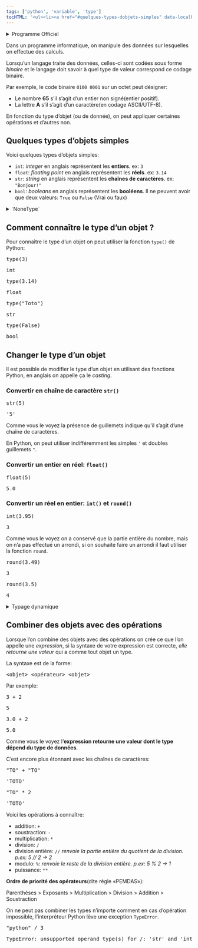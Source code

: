 ```yaml
---
tags: ['python', 'variable', 'type']
tocHTML: '<ul><li><a href="#quelques-types-dobjets-simples" data-localhref="true">Quelques types d’objets simples</a></li><li><a href="#comment-connaître-le-type-dun-objet" data-localhref="true">Comment connaître le type d’un objet ?</a></li><li><a href="#changer-le-type-dun-objet" data-localhref="true">Changer le type d’un objet</a></li><ul><li><a href="#convertir-en-chaîne-de-caractère-str" data-localhref="true">Convertir en chaîne de caractère <code>str()</code></a></li><li><a href="#convertir-un-entier-en-réel-float" data-localhref="true">Convertir un entier en réel: <code>float()</code></a></li><li><a href="#convertir-un-réel-en-entier-int-et-round" data-localhref="true">Convertir un réel en entier: <code>int()</code> et <code>round()</code></a></li></ul><li><a href="#combiner-des-objets-avec-des-opérations" data-localhref="true">Combiner des objets avec des opérations</a></li></ul>'
---
```






<details class="programme"><summary>Programme Officiel</summary>
<table class="table table-bordered table-hover">
<thead class="table-warning">
<tr class="header">
<th><div class="highlight"><pre><span></span>   Contenus
</pre></div>
</th>
<th><div class="highlight"><pre><span></span>  Capacités attendues
</pre></div>
</th>
<th><div class="highlight"><pre><span></span>      Commentaires
</pre></div>
</th>
</tr>
</thead>
<tbody>
<tr class="odd">
<td>Constructions élémentaires</td>
<td>Mettre en évidence un corpus de constructions élémentaires. boucles non bornées, appels de fonction.</td>
<td>Séquences, affectation, conditionnelles, boucles bornées,</td>
</tr>
</tbody>
</table>
<a class="lien-programme" href="../programme/">Lien vers le programme complet</a></details>

<div class="intro">
<p>Dans un programme informatique, on manipule des données sur lesquelles on effectue des calculs.</p>
<p>Lorsqu’un langage traite des données, celles-ci sont codées sous forme <em>binaire</em> et le langage doit savoir à quel type de valeur correspond ce codage binaire.</p>
<p>Par exemple, le code binaire <code>0100 0001</code> sur un octet peut désigner:</p>
<ul>
<li>Le nombre <strong>65</strong> s’il s’agit d’un entier non signé(entier positif).</li>
<li>La lettre <strong>A</strong> s’il s’agit d’un caractère(en codage ASCII/UTF-8).</li>
</ul>
<p>En fonction du type d’objet (ou de donnée), on peut appliquer certaines opérations et d’autres non.</p>
</div>
<h2 id="quelques-types-dobjets-simples" class="anchored">Quelques types d’objets simples</h2>
<p>Voici quelques types d’objets simples:</p>
<ul>
<li><code>int</code>: <em>integer</em> en anglais représentent les <strong>entiers</strong>. ex: <code>3</code></li>
<li><code>float</code>: <em>floating point</em> en anglais représentent les <strong>réels</strong>. ex: <code>3.14</code></li>
<li><code>str</code>: <em>string</em> en anglais représentent les <strong>chaînes de caractères</strong>. ex: <code>"Bonjour!"</code></li>
<li><code>bool</code>: <em>booleans</em> en anglais représentent les <strong>booléens</strong>. Il ne peuvent avoir que deux valeurs: <code>True</code> ou <code>False</code> (Vrai ou faux)</li>
</ul>
<details class="plus"><summary>`NoneType`</summary>
<p>On a parfois besoin de créer une variable vide, on utilise alors la valeur <code>None</code> qui a pour type <code>NoneType</code> <em>sans type</em> en anglais.</p>
</details>

<h2 id="comment-connaître-le-type-dun-objet" class="anchored">Comment connaître le type d’un objet ?</h2>
<p>Pour connaître le type d’un objet on peut utiliser la fonction <code>type()</code> de Python:</p>
<div class="cell" data-execution_count="1">
<div class="highlight"><pre><span></span><span class="nb">type</span><span class="p">(</span><span class="mi">3</span><span class="p">)</span>
</pre></div>

<div class="cell-output cell-output-display" data-execution_count="1">
<div class="highlight"><pre><span></span>int
</pre></div>

</div>
</div>
<div class="cell" data-execution_count="2">
<div class="highlight"><pre><span></span><span class="nb">type</span><span class="p">(</span><span class="mf">3.14</span><span class="p">)</span>
</pre></div>

<div class="cell-output cell-output-display" data-execution_count="2">
<div class="highlight"><pre><span></span>float
</pre></div>

</div>
</div>
<div class="cell" data-execution_count="3">
<div class="highlight"><pre><span></span><span class="nb">type</span><span class="p">(</span><span class="s2">"Toto"</span><span class="p">)</span>
</pre></div>

<div class="cell-output cell-output-display" data-execution_count="3">
<div class="highlight"><pre><span></span>str
</pre></div>

</div>
</div>
<div class="cell" data-execution_count="4">
<div class="highlight"><pre><span></span><span class="nb">type</span><span class="p">(</span><span class="kc">False</span><span class="p">)</span>
</pre></div>

<div class="cell-output cell-output-display" data-execution_count="4">
<div class="highlight"><pre><span></span>bool
</pre></div>

</div>
</div>
<h2 id="changer-le-type-dun-objet" class="anchored">Changer le type d’un objet</h2>
<p>Il est possible de modifier le type d’un objet en utilisant des fonctions Python, en anglais on appelle ça le <em>casting</em>.</p>
<h3 id="convertir-en-chaîne-de-caractère-str" class="anchored">Convertir en chaîne de caractère <code>str()</code></h3>
<div class="cell" data-execution_count="5">
<div class="highlight"><pre><span></span><span class="nb">str</span><span class="p">(</span><span class="mi">5</span><span class="p">)</span>
</pre></div>

<div class="cell-output cell-output-display" data-execution_count="5">
<div class="highlight"><pre><span></span>'5'
</pre></div>

</div>
</div>
<p>Comme vous le voyez la présence de guillemets indique qu’il s’agit d’une chaîne de caractères.</p>
<p>En Python, on peut utiliser indifféremment les simples <code>'</code> et doubles guillemets <code>"</code>.</p>
<h3 id="convertir-un-entier-en-réel-float" class="anchored">Convertir un entier en réel: <code>float()</code></h3>
<div class="cell" data-execution_count="6">
<div class="highlight"><pre><span></span><span class="nb">float</span><span class="p">(</span><span class="mi">5</span><span class="p">)</span>
</pre></div>

<div class="cell-output cell-output-display" data-execution_count="6">
<div class="highlight"><pre><span></span><span class="mf">5.0</span>
</pre></div>

</div>
</div>
<h3 id="convertir-un-réel-en-entier-int-et-round" class="anchored">Convertir un réel en entier: <code>int()</code> et <code>round()</code></h3>
<div class="cell" data-execution_count="7">
<div class="highlight"><pre><span></span><span class="nb">int</span><span class="p">(</span><span class="mf">3.95</span><span class="p">)</span>
</pre></div>

<div class="cell-output cell-output-display" data-execution_count="7">
<div class="highlight"><pre><span></span><span class="mf">3</span>
</pre></div>

</div>
</div>
<p>Comme vous le voyez on a conservé que la partie entière du nombre, mais on n’a pas effectué un arrondi, si on souhaite faire un arrondi il faut utiliser la fonction <code>round</code>.</p>
<div class="cell" data-execution_count="8">
<div class="highlight"><pre><span></span><span class="nb">round</span><span class="p">(</span><span class="mf">3.49</span><span class="p">)</span>
</pre></div>

<div class="cell-output cell-output-display" data-execution_count="8">
<div class="highlight"><pre><span></span><span class="mf">3</span>
</pre></div>

</div>
</div>
<div class="cell" data-execution_count="9">
<div class="highlight"><pre><span></span><span class="nb">round</span><span class="p">(</span><span class="mf">3.5</span><span class="p">)</span>
</pre></div>

<div class="cell-output cell-output-display" data-execution_count="9">
<div class="highlight"><pre><span></span><span class="mf">4</span>
</pre></div>

</div>
</div>
<details class="plus"><summary>Typage dynamique</summary>
<p>Les langages étudiés cette année sont dynamiques, c’est-à-dire que l’on peut changer le type des valeurs et variables. Il n’est de pas nécessaire de déclarer le type de variable avant leur utilisation(typage statique) ce qui rend le programme plus court et simple.</p>
</details>

<h2 id="combiner-des-objets-avec-des-opérations" class="anchored">Combiner des objets avec des opérations</h2>
<p>Lorsque l’on combine des objets avec des opérations on crée ce que l’on appelle une <em>expression</em>, si la syntaxe de votre expression est correcte, <em>elle retourne une valeur</em> qui a comme tout objet un type.</p>
<p>La syntaxe est de la forme:</p>
<div class="highlight"><pre><span></span><span class="o">&lt;</span><span class="n">objet</span><span class="o">&gt;</span> <span class="o">&lt;</span><span class="n">opérateur</span><span class="o">&gt;</span> <span class="o">&lt;</span><span class="n">objet</span><span class="o">&gt;</span>
</pre></div>

<p>Par exemple:</p>
<div class="cell" data-execution_count="10">
<div class="highlight"><pre><span></span><span class="mi">3</span> <span class="o">+</span> <span class="mi">2</span>
</pre></div>

<div class="cell-output cell-output-display" data-execution_count="10">
<div class="highlight"><pre><span></span><span class="mf">5</span>
</pre></div>

</div>
</div>
<div class="cell" data-execution_count="11">
<div class="highlight"><pre><span></span><span class="mf">3.0</span> <span class="o">+</span> <span class="mi">2</span>
</pre></div>

<div class="cell-output cell-output-display" data-execution_count="11">
<div class="highlight"><pre><span></span><span class="mf">5.0</span>
</pre></div>

</div>
</div>
<p>Comme vous le voyez l’<strong>expression retourne une valeur dont le type dépend du type de données</strong>.</p>
<p>C’est encore plus étonnant avec les chaînes de caractères:</p>
<div class="cell" data-execution_count="12">
<div class="highlight"><pre><span></span><span class="s2">"TO"</span> <span class="o">+</span> <span class="s2">"TO"</span>
</pre></div>

<div class="cell-output cell-output-display" data-execution_count="12">
<div class="highlight"><pre><span></span>'TOTO'
</pre></div>

</div>
</div>
<div class="cell" data-execution_count="13">
<div class="highlight"><pre><span></span><span class="s2">"TO"</span> <span class="o">*</span> <span class="mi">2</span>
</pre></div>

<div class="cell-output cell-output-display" data-execution_count="13">
<div class="highlight"><pre><span></span>'TOTO'
</pre></div>

</div>
</div>
<p>Voici les opérations à connaître:</p>
<ul>
<li>addition: <code>+</code></li>
<li>soustraction: <code>-</code></li>
<li>multiplication: <code>*</code></li>
<li>division: <code>/</code></li>
<li>division entière: <code>//</code> <em>renvoie la partie entière du quotient de la division. p.ex: 5 // 2 -&gt; 2</em></li>
<li>modulo: <code>%</code>: <em>renvoie le reste de la division entière. p.ex: 5 % 2 -&gt; 1</em></li>
<li>puissance: <code>**</code></li>
</ul>
<div class="prop">
<p><strong>Ordre de priorité des opérateurs</strong>(dite règle «PEMDAS»):</p>
<p>Parenthèses &gt; Exposants &gt; Multiplication &gt; Division &gt; Addition &gt; Soustraction</p>
</div>
<p>On ne peut pas combiner les types n’importe comment en cas d’opération impossible, l’interpréteur Python lève une exception <code>TypeError</code>.</p>
<div class="cell" data-execution_count="14">
<div class="highlight"><pre><span></span><span class="s2">"python"</span> <span class="o">/</span> <span class="mi">3</span>
</pre></div>

<div class="cell-output cell-output-error">
<div class="highlight"><pre><span></span><span class="n">TypeError</span><span class="o">:</span><span class="w"> </span><span class="n">unsupported</span><span class="w"> </span><span class="n">operand</span><span class="w"> </span><span class="n">type</span><span class="o">(</span><span class="n">s</span><span class="o">)</span><span class="w"> </span><span class="k">for</span><span class="w"> </span><span class="o">/:</span><span class="w"> </span><span class="s1">'str'</span><span class="w"> </span><span class="n">and</span><span class="w"> </span><span class="s1">'int'</span>
</pre></div>

</div>
</div>

